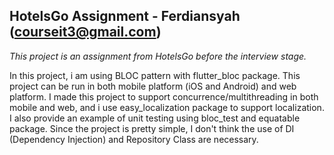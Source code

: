 ## HotelsGo Assignment - Ferdiansyah (courseit3@gmail.com)

*This project is an assignment from HotelsGo before the interview stage.*

In this project, i am using BLOC pattern with flutter_bloc package. This project can be run in both mobile platform (iOS and Android) and web platform.
I made this project to support concurrence/multithreading in both mobile and web, and i use easy_localization package to support localization.
I also provide an example of unit testing using bloc_test and equatable package.
Since the project is pretty simple, I don't think the use of DI (Dependency Injection) and Repository Class are necessary.
